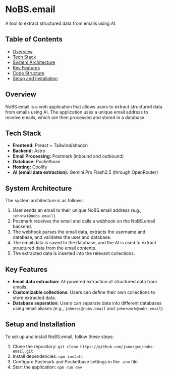 **NoBS.email**
================

A tool to extract structured data from emails using AI.

**Table of Contents**
-----------------

* [Overview](#overview)
* [Tech Stack](#tech-stack)
* [System Architecture](#system-architecture)
* [Key Features](#key-features)
* [Code Structure](#code-structure)
* [Setup and Installation](#setup-and-installation)

**Overview**
------------

NoBS.email is a web application that allows users to extract structured data from emails using AI. The application uses a unique email address to receive emails, which are then processed and stored in a database.

**Tech Stack**
--------------

* **Frontend:** Preact + Tailwind/shadcn
* **Backend:** Astro
* **Email Processing:** Postmark (inbound and outbound)
* **Database:** Pocketbase
* **Hosting:** Coolify
* **AI (email data extraction):** Gemini Pro Flash2.5 (through OpenRouter)

**System Architecture**
----------------------

The system architecture is as follows:

1. User sends an email to their unique NoBS.email address (e.g., `john+ai@nobs.email`).
2. Postmark receives the email and calls a webhook on the NoBS.email backend.
3. The webhook parses the email data, extracts the username and database, and validates the user and database.
4. The email data is saved to the database, and the AI is used to extract structured data from the email contents.
5. The extracted data is inserted into the relevant collections.

**Key Features**
----------------

* **Email data extraction:** AI-powered extraction of structured data from emails.
* **Customizable collections:** Users can define their own collections to store extracted data.
* **Database separation:** Users can separate data into different databases using email aliases (e.g., `john+ai@nobs.email` and `john+work@nobs.email`).

**Setup and Installation**
---------------------------

To set up and install NoBS.email, follow these steps:

1. Clone the repository: `git clone https://github.com/janezgec/nobs-email.git`
2. Install dependencies: `npm install`
3. Configure Postmark and Pocketbase settings in the `.env` file.
4. Start the application: `npm run dev`
